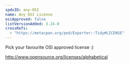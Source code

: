 ```yaml
---
spdxID: any-OSI
name: Any OSI License
osiApproved: false
listVersionAdded: 3.24.0
crossRefs: 
  - "https://metacpan.org/pod/Exporter::Tidy#LICENSE"
---
```


Pick your favourite OSI approved license :)

http://www.opensource.org/licenses/alphabetical
